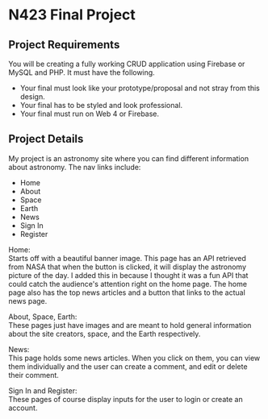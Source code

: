 # N423 Final Project

## Project Requirements

You will be creating a fully working CRUD application using Firebase or MySQL and PHP. It must have the following.

- Your final must look like your prototype/proposal and not stray from this design.
- Your final has to be styled and look professional.
- Your final must run on Web 4 or Firebase.

## Project Details

My project is an astronomy site where you can find different information about astronomy. The nav links include:

- Home
- About
- Space
- Earth
- News
- Sign In
- Register

Home:<br>
Starts off with a beautiful banner image. This page has an API retrieved from NASA that when the button is clicked, it will display the astronomy picture of the day. I added this in because I thought it was a fun API that could catch the audience's attention right on the home page. The home page also has the top news articles and a button that links to the actual news page.

About, Space, Earth:<br>
These pages just have images and are meant to hold general information about the site creators, space, and the Earth respectively.

News:<br>
This page holds some news articles. When you click on them, you can view them individually and the user can create a comment, and edit or delete their comment.

Sign In and Register:<br>
These pages of course display inputs for the user to login or create an account.
